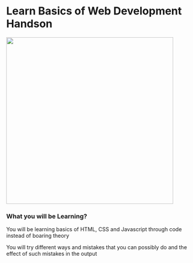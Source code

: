 <h1>Learn Basics of Web Development Handson</h1>

<img src="https://images.unsplash.com/photo-1499951360447-b19be8fe80f5?ixid=MnwxMjA3fDB8MHxwaG90by1wYWdlfHx8fGVufDB8fHx8&ixlib=rb-1.2.1&auto=format&fit=crop&w=1050&q=80" width=444>

<h3>What you will be Learning?</h3>
<p> You will be learning basics of HTML, CSS and Javascript through code instead of boaring theory</p>
<p> You will try different ways and mistakes that you can possibly do and the effect of such mistakes in the output</p>

